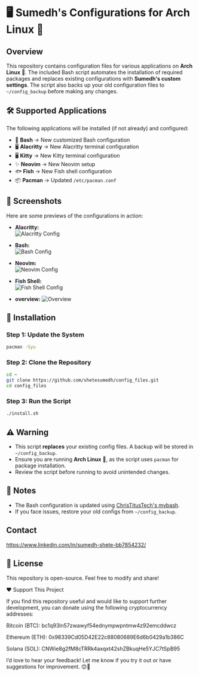 # 🖥️ Sumedh's Configurations for Arch Linux 🏴

## Overview
This repository contains configuration files for various applications on **Arch Linux** 🏴. The included Bash script automates the installation of required packages and replaces existing configurations with **Sumedh's custom settings**. The script also backs up your old configuration files to `~/config_backup` before making any changes.

## 🛠️ Supported Applications
The following applications will be installed (if not already) and configured:
- 🐧 **Bash** → New customized Bash configuration
- 🖥️ **Alacritty** → New Alacritty terminal configuration
- 🖥️ **Kitty** → New Kitty terminal configuration
- ✨ **Neovim** → New Neovim setup
- 🐟 **Fish** → New Fish shell configuration
- 📦 **Pacman** → Updated `/etc/pacman.conf`

## 📸 Screenshots
Here are some previews of the configurations in action:

- **Alacritty:**  
  ![Alacritty Config](screenshots/alacritty.jpg)


  

- **Bash:**  
  ![Bash Config](screenshots/bash.jpg)


  

- **Neovim:**  
  ![Neovim Config](screenshots/neovim.jpg)




- **Fish Shell:**  
  ![Fish Shell Config](screenshots/predict.jpg)


  

- **overview:**
  ![Overview](screenshots/overview.png)


  

## 📌 Installation

### **Step 1: Update the System**
```bash
pacman -Syu
```

### **Step 2: Clone the Repository**
```bash
cd ~
git clone https://github.com/shetesumedh/config_files.git
cd config_files
```

### **Step 3: Run the Script**
```bash
./install.sh
```

## ⚠️ Warning
- This script **replaces** your existing config files. A backup will be stored in `~/config_backup`.
- Ensure you are running **Arch Linux** 🏴, as the script uses `pacman` for package installation.
- Review the script before running to avoid unintended changes.

## 📜 Notes
- The Bash configuration is updated using [ChrisTitusTech's mybash](https://github.com/ChrisTitusTech/mybash).
- If you face issues, restore your old configs from `~/config_backup`.

## Contact

https://www.linkedin.com/in/sumedh-shete-bb7854232/

## 📄 License
This repository is open-source. Feel free to modify and share!

❤️ Support This Project

If you find this repository useful and would like to support further development, you can donate using the following cryptocurrency addresses:

Bitcoin (BTC): bc1q93ln57zwawyf54ednympwpntmw4z92emcddwcz

Ethereum (ETH): 0x98339Cd05D42E22c88080689E6d6b0429a1b386C

Solana (SOL): CNWie8g2fM8cTRRk4axqxt42shZBkuqHe5YJC7tSpB95

I’d love to hear your feedback! Let me know if you try it out or have suggestions for improvement. 😊🚀


